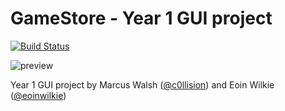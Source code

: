 # GameStore - Year 1 GUI project

[![Build Status](https://travis-ci.com/c0llision/gui_project_y1.svg?token=jKwFsqv8nstKt7PxSw1t&branch=master)](https://travis-ci.com/c0llision/gui_project_y1)

![preview](https://media.giphy.com/media/89h6mzkmcBU10ji8FA/giphy.gif)

Year 1 GUI project by Marcus Walsh ([@c0llision](https://github.com/c0llision)) and Eoin Wilkie ([@eoinwilkie](https://github.com/eoinwilkie))
